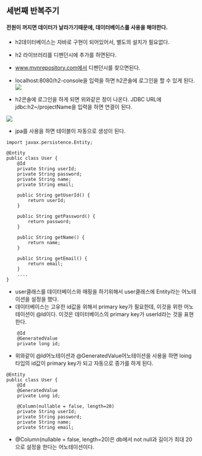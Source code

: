 ## 세번째 반복주기

#### 전원이 꺼지면 데이터가 날라가기때문에, 데이터베이스를 사용을 해야한다.

- h2데이터베이스는 자바로 구현이 되어있어서, 별도의 설치가 필요없다.
- h2 라이브러리를 디펜던시에 추가를 하면된다.
- www.mvnrepository.com에서 디펜던시를 찾으면된다.
- localhost:8080/h2-console을 입력을 하면 h2콘솔에 로그인을 할 수 있게 된다.
![](/Users/jaeyeonkim/Desktop/h2-console.png)

- h2콘솔에 로그인을 하게 되면 위와같은 창이 나온다. JDBC URL에 jdbc:h2~/projectName을 입력을 하면 연결이 된다.

![](/Users/jaeyeonkim/Desktop/h2-connected.png)

- jpa를 사용을 하면 테이블이 자동으로 생성이 된다.

```
import javax.persistence.Entity;

@Entity
public class User {
    @Id
    private String userId;
    private String password;
    private String name;
    private String email;

    public String getUserId() {
        return userId;
    }

    public String getPassword() {
        return password;
    }

    public String getName() {
        return name;
    }

    public String getEmail() {
        return email;
    }
    ....
}
```
- user클래스를 데이터베이스와 매핑을 하기위해서 user클래스에 Entity라는 어노테이션을 설정을 했다.
- 데이터베이스는 고유한 id값을 위해서 primary key가 필요한데, 이것을 위한 어노테이션이 @Id이다. 이것은 데이터베이스의 primary key가 userId라는 것을 표현한다.

```
    @Id
    @GeneratedValue
    private long id;
```
- 위와같이 @Id어노테이션과 @GeneratedValue어노테이션을 사용을 하면 loing타입의 id값이 primary key가 되고 자동으로 증가를 하게 된다.

```
@Entity
public class User {
    @Id
    @GeneratedValue
    private Long id;

    @Column(nullable = false, length=20)
    private String userId;
    private String password;
    private String name;
    private String email;
```
- @Column(nullable = false, length=20)은 db에서 not null과 길이가 최대 20으로 설정을 한다는 어노테이션이다.
